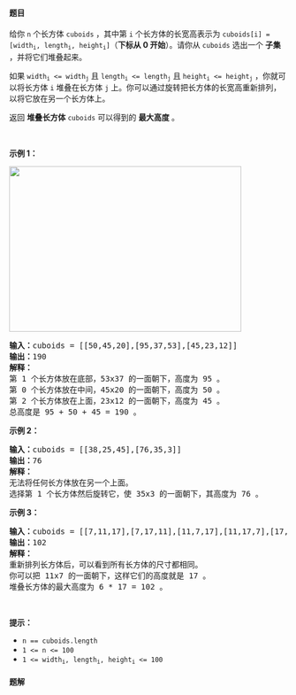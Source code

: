 #### 题目
<p>给你 <code>n</code> 个长方体 <code>cuboids</code> ，其中第 <code>i</code> 个长方体的长宽高表示为 <code>cuboids[i] = [width<sub>i</sub>, length<sub>i</sub>, height<sub>i</sub>]</code>（<strong>下标从 0 开始</strong>）。请你从 <code>cuboids</code> 选出一个 <strong>子集</strong> ，并将它们堆叠起来。</p>

<p>如果 <code>width<sub>i</sub> <= width<sub>j</sub></code> 且 <code>length<sub>i</sub> <= length<sub>j</sub></code> 且 <code>height<sub>i</sub> <= height<sub>j</sub></code> ，你就可以将长方体 <code>i</code> 堆叠在长方体 <code>j</code> 上。你可以通过旋转把长方体的长宽高重新排列，以将它放在另一个长方体上。</p>

<p>返回 <strong>堆叠长方体</strong> <code>cuboids</code> 可以得到的 <strong>最大高度</strong> 。</p>

<p> </p>

<p><strong>示例 1：</strong></p>

<p><strong><img alt="" src="https://assets.leetcode-cn.com/aliyun-lc-upload/uploads/2020/12/12/image.jpg" style="width: 420px; height: 299px;" /></strong></p>

<pre>
<strong>输入：</strong>cuboids = [[50,45,20],[95,37,53],[45,23,12]]
<strong>输出：</strong>190
<strong>解释：</strong>
第 1 个长方体放在底部，53x37 的一面朝下，高度为 95 。
第 0 个长方体放在中间，45x20 的一面朝下，高度为 50 。
第 2 个长方体放在上面，23x12 的一面朝下，高度为 45 。
总高度是 95 + 50 + 45 = 190 。
</pre>

<p><strong>示例 2：</strong></p>

<pre>
<strong>输入：</strong>cuboids = [[38,25,45],[76,35,3]]
<strong>输出：</strong>76
<strong>解释：</strong>
无法将任何长方体放在另一个上面。
选择第 1 个长方体然后旋转它，使 35x3 的一面朝下，其高度为 76 。
</pre>

<p><strong>示例 3：</strong></p>

<pre>
<strong>输入：</strong>cuboids = [[7,11,17],[7,17,11],[11,7,17],[11,17,7],[17,7,11],[17,11,7]]
<strong>输出：</strong>102
<strong>解释：</strong>
重新排列长方体后，可以看到所有长方体的尺寸都相同。
你可以把 11x7 的一面朝下，这样它们的高度就是 17 。
堆叠长方体的最大高度为 6 * 17 = 102 。
</pre>

<p> </p>

<p><strong>提示：</strong></p>

<ul>
	<li><code>n == cuboids.length</code></li>
	<li><code>1 <= n <= 100</code></li>
	<li><code>1 <= width<sub>i</sub>, length<sub>i</sub>, height<sub>i</sub> <= 100</code></li>
</ul>


 #### 题解